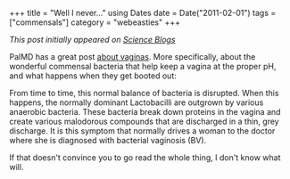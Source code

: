 +++
title = "Well I never..."
using Dates
date = Date("2011-02-01")
tags = ["commensals"]
category = "webeasties"
+++

_This post initially appeared on [Science Blogs](http://scienceblogs.com/webeasties)_

PalMD has a great post [about vaginas](http://goo.gl/e5zns). More specifically, about the wonderful commensal bacteria that help keep a vagina at the proper pH, and what happens when they get booted out:

From time to time, this normal balance of bacteria is disrupted.  When this happens, the normally dominant Lactobacilli are outgrown by various anaerobic bacteria.  These bacteria break down proteins in the vagina and create various malodorous compounds that are discharged in a thin, grey discharge.  It is this symptom that normally drives a woman to the doctor where she is diagnosed with bacterial vaginosis (BV).

If that doesn't convince you to go read the whole thing, I don't know what will.

      
  

